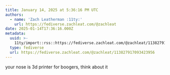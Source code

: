 ```yaml
---
title: January 14, 2025 at 5:36:16 PM UTC
authors:
  - name: 'Zach Leatherman :11ty:'
    url: https://fediverse.zachleat.com/@zachleat
date: 2025-01-14T17:36:16.000Z
metadata:
  uuid: >-
    11ty/import::rss::https://fediverse.zachleat.com/@zachleat/113827917093423956
  type: fediverse
  url: https://fediverse.zachleat.com/@zachleat/113827917093423956
---
```

your nose is 3d printer for boogers, think about it